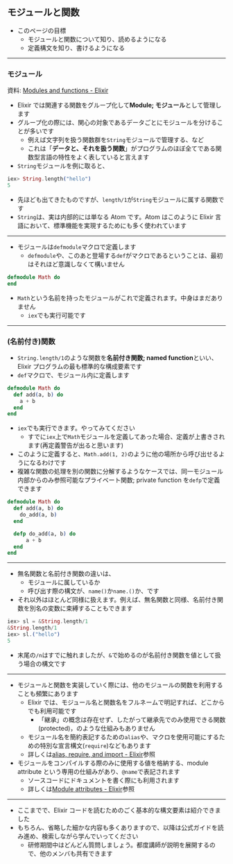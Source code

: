 ## モジュールと関数

- このページの目標
  - モジュールと関数について知り、読めるようになる
  - 定義構文を知り、書けるようになる

---

### モジュール

資料: [Modules and functions - Elixir](https://elixir-lang.org/getting-started/modules-and-functions.html)

- Elixir では関連する関数をグループ化して**Module; モジュール**として管理します
- グループ化の際には、関心の対象であるデータごとにモジュールを分けることが多いです
  - 例えば文字列を扱う関数群を`String`モジュールで管理する、など
  - これは「**データと、それを扱う関数**」がプログラムのほぼ全てである関数型言語の特性をよく表していると言えます
- `String`モジュールを例に取ると、

```elixir
iex> String.length("hello")
5
```

- 先ほども出てきたものですが、`length/1`が`String`モジュールに属する関数です
- `String`は、実は内部的には単なる Atom です。Atom はこのように Elixir 言語において、標準機能を実現するためにも多く使われています

---

- モジュールは`defmodule`マクロで定義します
  - `defmodule`や、このあと登場する`def`がマクロであるということは、最初はそれほど意識しなくて構いません

```elixir
defmodule Math do
end
```

- `Math`という名前を持ったモジュールがこれで定義されます。中身はまだありません
  - `iex`でも実行可能です

---

### (名前付き)関数

- `String.length/1`のような関数を**名前付き関数; named function**といい、Elixir プログラムの最も標準的な構成要素です
- `def`マクロで、モジュール内に定義します

```elixir
defmodule Math do
  def add(a, b) do
    a + b
  end
end
```

- `iex`でも実行できます。やってみてください
  - すでに`iex`上で`Math`モジュールを定義してあった場合、定義が上書きされます(再定義警告が出ると思います)
- このように定義すると、`Math.add(1, 2)`のように他の場所から呼び出せるようになるわけです
- 複雑な関数の処理を別の関数に分解するようなケースでは、同一モジュール内部からのみ参照可能なプライベート関数; private function を`defp`で定義できます

```elixir
defmodule Math do
  def add(a, b) do
    do_add(a, b)
  end

  defp do_add(a, b) do
      a + b
  end
end
```

---

- 無名関数と名前付き関数の違いは、
  - モジュールに属しているか
  - 呼び出す際の構文が、`name()`か`name.()`か、です
- それ以外はほとんど同様に扱えます。例えば、無名関数と同様、名前付き関数を別名の変数に束縛することもできます

```elixir
iex> sl = &String.length/1
&String.length/1
iex> sl.("hello")
5
```

- 末尾の`/n`はすでに触れましたが、`&`で始めるのが名前付き関数を値として扱う場合の構文です

---

- モジュールと関数を実装していく際には、他のモジュールの関数を利用することも頻繁にあります
  - Elixir では、モジュール名と関数名をフルネームで明記すれば、どこからでも利用可能です
    - 「継承」の概念は存在せず、したがって継承先でのみ使用できる関数(protected)，のような仕組みもありません
  - モジュール名を簡約表記するための`alias`や、マクロを使用可能にするための特別な宣言構文(`require`)などもあります
  - 詳しくは[alias, require, and import - Elixir](https://elixir-lang.org/getting-started/alias-require-and-import.html)参照
- モジュールをコンパイルする際のみに使用する値を格納する、module attribute という専用の仕組みがあり、`@name`で表記されます
  - ソースコードにドキュメントを書く際にも利用されます
  - 詳しくは[Module attributes - Elixir](https://elixir-lang.org/getting-started/module-attributes.html)参照

---

- ここまでで、Elixir コードを読むためのごく基本的な構文要素は紹介できました
- もちろん、省略した細かな内容も多くありますので、以降は公式ガイドを読み進め、検索しながら学んでいってください
  - 研修期間中はどんどん質問しましょう。都度講師が説明を展開するので、他のメンバも共有できます
